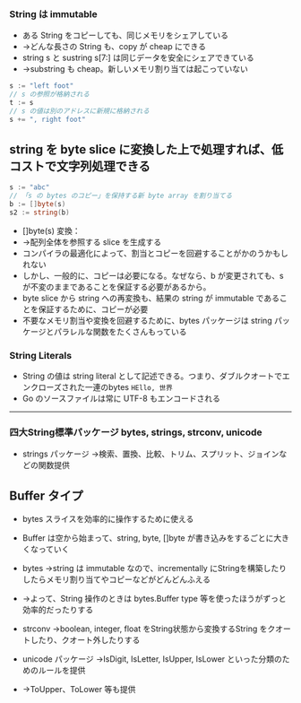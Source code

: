 ### String は immutable
* ある String をコピーしても、同じメモリをシェアしている
* →どんな長さの String も、copy が cheap にできる
* string s と sustring s[7:] は同じデータを安全にシェアできている
*  →substring も cheap。新しいメモリ割り当ては起こっていない



```go
s := "left foot"
// s の参照が格納される
t := s
// s の値は別のアドレスに新規に格納される
s += ", right foot"
```






## string を byte slice に変換した上で処理すれば、低コストで文字列処理できる
```go
s := "abc"
// 「s の bytes のコピー」を保持する新 byte array を割り当てる
b := []byte(s)
s2 := string(b)
```
* []byte(s) 変換：
*  →配列全体を参照する slice を生成する
* コンパイラの最適化によって、割当とコピーを回避することがかのうかもしれない
* しかし、一般的に、コピーは必要になる。なぜなら、b が変更されても、s が不変のままであることを保証する必要があるから。
* byte slice から string への再変換も、結果の string が immutable であることを保証するために、コピーが必要
* 不要なメモリ割当や変換を回避するために、bytes パッケージは string パッケージとパラレルな関数をたくさんもっている







### String Literals
* String の値は string literal として記述できる。つまり、ダブルクオートでエンクローズされた一連のbytes `HEllo, 世界`
* Go のソースファイルは常に UTF-8 もエンコードされる





-------------------------------------------------




### 四大String標準パッケージ bytes, strings, strconv, unicode
* strings パッケージ →検索、置換、比較、トリム、スプリット、ジョインなどの関数提供



## Buffer タイプ
* bytes スライスを効率的に操作するために使える
* Buffer は空から始まって、string, byte, []byte が書き込みをするごとに大きくなっていく
* bytes  →string は immutable なので、incrementally にStringを構築したりしたらメモリ割り当てやコピーなどがどんどんふえる
*  →よって、String 操作のときは bytes.Buffer type 等を使ったほうがずっと効率的だったりする





* strconv  →boolean, integer, float をString状態から変換するString をクオートしたり、クオート外したりする





* unicode  パッケージ →IsDigit, IsLetter, IsUpper, IsLower といった分類のためのルールを提供
* →ToUpper、ToLower 等も提供

